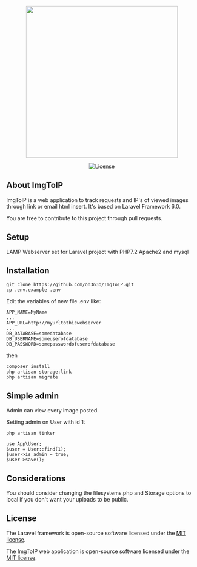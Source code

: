 <p align="center"><img src="http://ulanelectronics.pl/wp-content/uploads/2019/10/ImgToIP.png" width="400"></p>

<p align="center">
<a href="https://packagist.org/packages/laravel/framework"><img src="https://poser.pugx.org/laravel/framework/license.svg" alt="License"></a>
</p>

## About ImgToIP

ImgToIP is a web application to track requests and IP's of viewed images through link or email html insert. It's based on Laravel Framework 6.0.

You are free to contribute to this project through pull requests.

## Setup

LAMP Webserver set for Laravel project with PHP7.2 Apache2 and mysql

## Installation

```
git clone https://github.com/on3n3o/ImgToIP.git
cp .env.example .env
```
Edit the variables of new file .env like:
```
APP_NAME=MyName
...
APP_URL=http://myurltothiswebserver
...
DB_DATABASE=somedatabase
DB_USERNAME=someuserofdatabase
DB_PASSWORD=somepasswordofuserofdatabase
```

then

```
composer install
php artisan storage:link
php artisan migrate
```

## Simple admin

Admin can view every image posted.

Setting admin on User with id 1:

`php artisan tinker`
```
use App\User;
$user = User::find(1);
$user->is_admin = true;
$user->save();
```
## Considerations

You should consider changing the filesystems.php and Storage options to local if you don't want your uploads to be public.

## License

The Laravel framework is open-source software licensed under the [MIT license](https://opensource.org/licenses/MIT).

The ImgToIP web application is open-source software licensed under the [MIT license](https://opensource.org/licenses/MIT).
